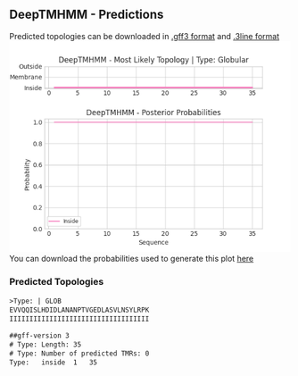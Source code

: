 ## DeepTMHMM - Predictions
Predicted topologies can be downloaded in [.gff3 format](TMRs.gff3) and [.3line format](predicted_topologies.3line)
![picture](plot.png)
You can download the probabilities used to generate this plot [here](Type:_probs.csv)
### Predicted Topologies
```
>Type: | GLOB
EVVQQISLHDIDLANANPTVGEDLASVLNSYLRPK
IIIIIIIIIIIIIIIIIIIIIIIIIIIIIIIIIII

```


```
##gff-version 3
# Type: Length: 35
# Type: Number of predicted TMRs: 0
Type:	inside	1	35				

```

